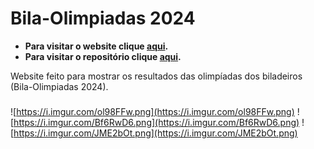 # Bila-Olimpiadas 2024

- **Para visitar o website clique [aqui](https://biladeirosgit.github.io/bila-olimpiadas/).**
- **Para visitar o repositório clique [aqui](https://github.com/biladeirosgit/bila-olimpiadas).**

Website feito para mostrar os resultados das olimpíadas dos biladeiros (Bila-Olimpiadas 2024).


### 
![https://i.imgur.com/ol98FFw.png](https://i.imgur.com/ol98FFw.png)
![https://i.imgur.com/Bf6RwD6.png](https://i.imgur.com/Bf6RwD6.png)
![https://i.imgur.com/JME2bOt.png](https://i.imgur.com/JME2bOt.png)
